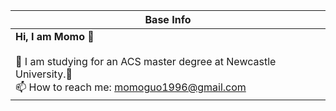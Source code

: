 |Base Info|
|----------------------------------------------------------------------|
| __Hi, I am Momo 👋__<br/><br/>🔭 I am studying for an ACS master degree at Newcastle University.🌱 <br/>📫 How to reach me: momoguo1996@gmail.com<br/>

